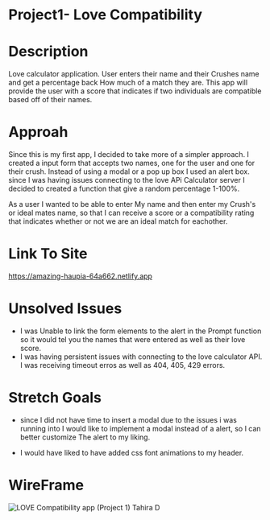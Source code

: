 # Project1- Love Compatibility


# Description
Love calculator application. User enters their name and their Crushes name and get a percentage back How much of a match they are.
This app will provide the user with a score that indicates if two individuals are compatible based off of their names.

# Approah

Since this is my first app, I decided to take more of a simpler approach. I created a input form that accepts two names, one for the user and one for their crush. Instead of using a modal or a pop up box I used an alert box. since I was having issues connecting to the love APi Calculator server I decided to created a function that give a random percentage 1-100%.

As a user I wanted to be able to enter My name and then enter my Crush's or ideal mates name, so that I can receive a score or a compatibility rating that indicates whether or not we are an ideal match for eachother.

# Link To Site
https://amazing-haupia-64a662.netlify.app

# Unsolved Issues

- I was Unable to link the form elements to the alert in the Prompt function so it would tel you the names that were entered as well as their love score.
- I was having persistent issues with connecting to the love calculator API. I was receiving timeout erros as well as 404, 405, 429 errors.

# Stretch Goals

- since I did not have time to insert a modal due to the issues i was running into I would like to implement a modal instead of a alert, so I can better customize The alert to my liking.

- I would have liked to have added css font animations to my header.

# WireFrame

![LOVE Compatibility app (Project 1) Tahira D](https://user-images.githubusercontent.com/117793128/213021150-816e6184-b482-4592-b24a-2c9ca38caf02.jpg)

